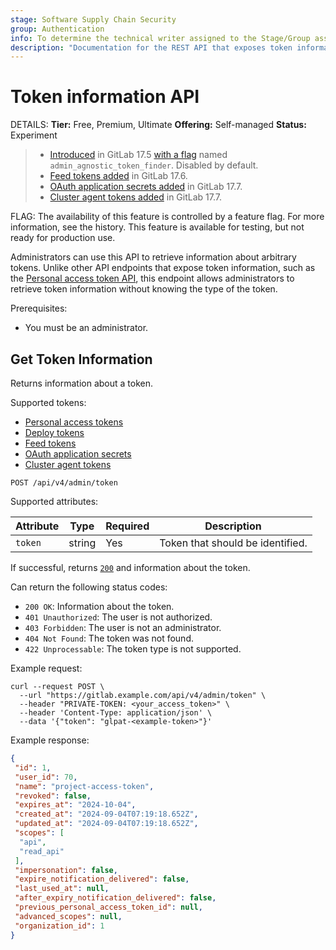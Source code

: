 ```yaml
---
stage: Software Supply Chain Security
group: Authentication
info: To determine the technical writer assigned to the Stage/Group associated with this page, see https://handbook.gitlab.com/handbook/product/ux/technical-writing/#assignments
description: "Documentation for the REST API that exposes token information."
---
```


# Token information API

DETAILS:
**Tier:** Free, Premium, Ultimate
**Offering:** Self-managed
**Status:** Experiment

> - [Introduced](https://gitlab.com/gitlab-org/gitlab/-/merge_requests/165157) in GitLab 17.5 [with a flag](../../administration/feature_flags.md) named `admin_agnostic_token_finder`. Disabled by default.
> - [Feed tokens added](https://gitlab.com/gitlab-org/gitlab/-/merge_requests/169821) in GitLab 17.6.
> - [OAuth application secrets added](https://gitlab.com/gitlab-org/gitlab/-/merge_requests/172985) in GitLab 17.7.
> - [Cluster agent tokens added](https://gitlab.com/gitlab-org/gitlab/-/merge_requests/172932) in GitLab 17.7.

FLAG:
The availability of this feature is controlled by a feature flag.
For more information, see the history.
This feature is available for testing, but not ready for production use.

Administrators can use this API to retrieve information about arbitrary tokens. Unlike other API endpoints that expose token information, such as the
[Personal access token API](../personal_access_tokens.md#get-single-personal-access-token), this endpoint allows administrators to retrieve token information without knowing the type of
the token.

Prerequisites:

- You must be an administrator.

## Get Token Information

Returns information about a token.

Supported tokens:

- [Personal access tokens](../../user/profile/personal_access_tokens.md)
- [Deploy tokens](../../user/project/deploy_tokens/index.md)
- [Feed tokens](../../security/tokens/index.md#feed-token)
- [OAuth application secrets](../../integration/oauth_provider.md)
- [Cluster agent tokens](../../security/tokens/index.md#gitlab-cluster-agent-tokens)

```plaintext
POST /api/v4/admin/token
```

Supported attributes:

| Attribute    | Type    | Required | Description                      |
|--------------|---------|----------|----------------------------------|
| `token`      | string  | Yes      | Token that should be identified. |

If successful, returns [`200`](../rest/troubleshooting.md#status-codes) and information about the token.

Can return the following status codes:

- `200 OK`: Information about the token.
- `401 Unauthorized`: The user is not authorized.
- `403 Forbidden`: The user is not an administrator.
- `404 Not Found`: The token was not found.
- `422 Unprocessable`: The token type is not supported.

Example request:

```shell
curl --request POST \
  --url "https://gitlab.example.com/api/v4/admin/token" \
  --header "PRIVATE-TOKEN: <your_access_token>" \
  --header 'Content-Type: application/json' \
  --data '{"token": "glpat-<example-token>"}'
```

Example response:

```json
{
 "id": 1,
 "user_id": 70,
 "name": "project-access-token",
 "revoked": false,
 "expires_at": "2024-10-04",
 "created_at": "2024-09-04T07:19:18.652Z",
 "updated_at": "2024-09-04T07:19:18.652Z",
 "scopes": [
  "api",
  "read_api"
 ],
 "impersonation": false,
 "expire_notification_delivered": false,
 "last_used_at": null,
 "after_expiry_notification_delivered": false,
 "previous_personal_access_token_id": null,
 "advanced_scopes": null,
 "organization_id": 1
}
```
